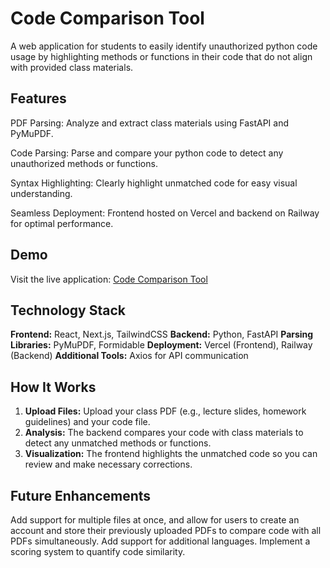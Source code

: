 # Code Comparison Tool

A web application for students to easily identify unauthorized python code usage by highlighting methods or functions in their code that do not align with provided class materials.

## Features

PDF Parsing: Analyze and extract class materials using FastAPI and PyMuPDF.

Code Parsing: Parse and compare your python code to detect any unauthorized methods or functions.

Syntax Highlighting: Clearly highlight unmatched code for easy visual understanding.

Seamless Deployment: Frontend hosted on Vercel and backend on Railway for optimal performance.

## Demo
Visit the live application: [Code Comparison Tool](https://code-comparison.vercel.app/)

## Technology Stack
**Frontend:** React, Next.js, TailwindCSS
**Backend:** Python, FastAPI
**Parsing Libraries:** PyMuPDF, Formidable
**Deployment:** Vercel (Frontend), Railway (Backend)
**Additional Tools:** Axios for API communication

## How It Works
1. **Upload Files:** Upload your class PDF (e.g., lecture slides, homework guidelines) and your code file.
2. **Analysis:** The backend compares your code with class materials to detect any unmatched methods or functions.
3. **Visualization:** The frontend highlights the unmatched code so you can review and make necessary corrections.

## Future Enhancements
Add support for multiple files at once, and allow for users to create an account and store their previously uploaded PDFs to compare code with all PDFs simultaneously.
Add support for additional languages.
Implement a scoring system to quantify code similarity.
